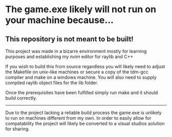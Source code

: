 # The game.exe likely will not run on your machine because...
## This repository is not meant to be built!
This project was made in a bizarre environment mostly for learning purposes and establishing my nvim editor for raylib and C++

If you wish to build this from source regardless you will likely need to adjust the Makefile on unix-like machines or secure a copy
of the tdm-gcc compiler and make on a windows machine.
You will also need to supply compiled raylib object files for the lib folder.

Once the prerequisites have been fulfilled simply run make and it should build correctly.

---

Due to the project lacking a reliable build process the game.exe is unlikely to run on machines different from my own.
In order to easily allow for compatability the project will likely be converted to a visual studios solution for sharing.
